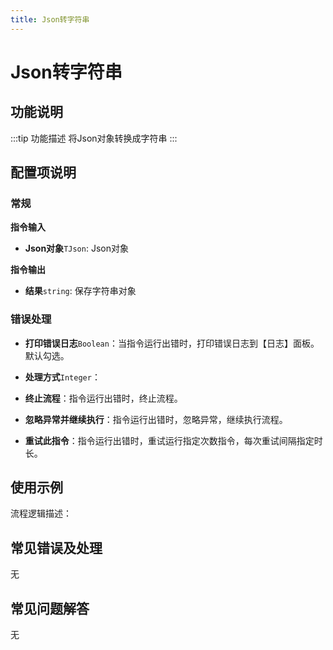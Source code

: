 ```yaml
---
title: Json转字符串
---
```


# Json转字符串

## 功能说明

:::tip 功能描述
将Json对象转换成字符串
:::

## 配置项说明

### 常规

**指令输入**

- **Json对象**`TJson`: Json对象


**指令输出**

- **结果**`string`: 保存字符串对象

### 错误处理

- **打印错误日志**`Boolean`：当指令运行出错时，打印错误日志到【日志】面板。默认勾选。

- **处理方式**`Integer`：

 - **终止流程**：指令运行出错时，终止流程。

 - **忽略异常并继续执行**：指令运行出错时，忽略异常，继续执行流程。

 - **重试此指令**：指令运行出错时，重试运行指定次数指令，每次重试间隔指定时长。

## 使用示例

流程逻辑描述：

## 常见错误及处理

无

## 常见问题解答

无


